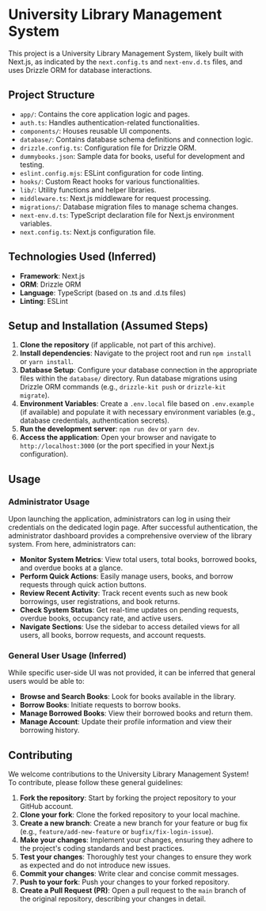 # University Library Management System

This project is a University Library Management System, likely built with Next.js, as indicated by the `next.config.ts` and `next-env.d.ts` files, and uses Drizzle ORM for database interactions.

## Project Structure

- `app/`: Contains the core application logic and pages.
- `auth.ts`: Handles authentication-related functionalities.
- `components/`: Houses reusable UI components.
- `database/`: Contains database schema definitions and connection logic.
- `drizzle.config.ts`: Configuration file for Drizzle ORM.
- `dummybooks.json`: Sample data for books, useful for development and testing.
- `eslint.config.mjs`: ESLint configuration for code linting.
- `hooks/`: Custom React hooks for various functionalities.
- `lib/`: Utility functions and helper libraries.
- `middleware.ts`: Next.js middleware for request processing.
- `migrations/`: Database migration files to manage schema changes.
- `next-env.d.ts`: TypeScript declaration file for Next.js environment variables.
- `next.config.ts`: Next.js configuration file.

## Technologies Used (Inferred)

- **Framework**: Next.js
- **ORM**: Drizzle ORM
- **Language**: TypeScript (based on .ts and .d.ts files)
- **Linting**: ESLint

## Setup and Installation (Assumed Steps)

1.  **Clone the repository** (if applicable, not part of this archive).
2.  **Install dependencies**: Navigate to the project root and run `npm install` or `yarn install`.
3.  **Database Setup**: Configure your database connection in the appropriate files within the `database/` directory. Run database migrations using Drizzle ORM commands (e.g., `drizzle-kit push` or `drizzle-kit migrate`).
4.  **Environment Variables**: Create a `.env.local` file based on `.env.example` (if available) and populate it with necessary environment variables (e.g., database credentials, authentication secrets).
5.  **Run the development server**: `npm run dev` or `yarn dev`.
6.  **Access the application**: Open your browser and navigate to `http://localhost:3000` (or the port specified in your Next.js configuration).

## Usage

### Administrator Usage

Upon launching the application, administrators can log in using their credentials on the dedicated login page. After successful authentication, the administrator dashboard provides a comprehensive overview of the library system. From here, administrators can:

*   **Monitor System Metrics**: View total users, total books, borrowed books, and overdue books at a glance.
*   **Perform Quick Actions**: Easily manage users, books, and borrow requests through quick action buttons.
*   **Review Recent Activity**: Track recent events such as new book borrowings, user registrations, and book returns.
*   **Check System Status**: Get real-time updates on pending requests, overdue books, occupancy rate, and active users.
*   **Navigate Sections**: Use the sidebar to access detailed views for all users, all books, borrow requests, and account requests.

### General User Usage (Inferred)

While specific user-side UI was not provided, it can be inferred that general users would be able to:

*   **Browse and Search Books**: Look for books available in the library.
*   **Borrow Books**: Initiate requests to borrow books.
*   **Manage Borrowed Books**: View their borrowed books and return them.
*   **Manage Account**: Update their profile information and view their borrowing history.

## Contributing

We welcome contributions to the University Library Management System! To contribute, please follow these general guidelines:

1.  **Fork the repository**: Start by forking the project repository to your GitHub account.
2.  **Clone your fork**: Clone the forked repository to your local machine.
3.  **Create a new branch**: Create a new branch for your feature or bug fix (e.g., `feature/add-new-feature` or `bugfix/fix-login-issue`).
4.  **Make your changes**: Implement your changes, ensuring they adhere to the project's coding standards and best practices.
5.  **Test your changes**: Thoroughly test your changes to ensure they work as expected and do not introduce new issues.
6.  **Commit your changes**: Write clear and concise commit messages.
7.  **Push to your fork**: Push your changes to your forked repository.
8.  **Create a Pull Request (PR)**: Open a pull request to the `main` branch of the original repository, describing your changes in detail.




